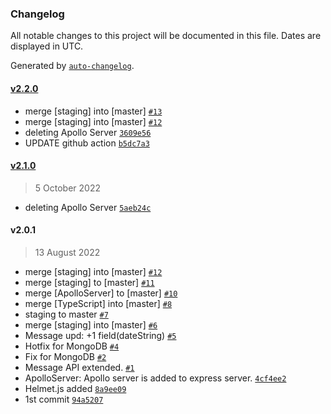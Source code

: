### Changelog

All notable changes to this project will be documented in this file. Dates are displayed in UTC.

Generated by [`auto-changelog`](https://github.com/CookPete/auto-changelog).

#### [v2.2.0](https://github.com/eXebyss/PP-Server/compare/v2.1.0...v2.2.0)

- merge [staging] into [master] [`#13`](https://github.com/eXebyss/PP-Server/pull/13)
- merge [staging] into [master] [`#12`](https://github.com/eXebyss/PP-Server/pull/12)
- deleting Apollo Server [`3609e56`](https://github.com/eXebyss/PP-Server/commit/3609e56dddd235e36a7b81de29fbe7117357d701)
- UPDATE github action [`b5dc7a3`](https://github.com/eXebyss/PP-Server/commit/b5dc7a3327f917580420e76a3b6ec03ec2d045e0)

#### [v2.1.0](https://github.com/eXebyss/PP-Server/compare/v2.0.1...v2.1.0)

> 5 October 2022

- deleting Apollo Server [`5aeb24c`](https://github.com/eXebyss/PP-Server/commit/5aeb24c486c53dc064fb0f61df5ad48e142107aa)

#### v2.0.1

> 13 August 2022

- merge [staging] into [master] [`#12`](https://github.com/eXebyss/PP-Server/pull/12)
- merge [staging] to [master] [`#11`](https://github.com/eXebyss/PP-Server/pull/11)
- merge [ApolloServer] to [master] [`#10`](https://github.com/eXebyss/PP-Server/pull/10)
- merge [TypeScript] into [master] [`#8`](https://github.com/eXebyss/PP-Server/pull/8)
- staging to master [`#7`](https://github.com/eXebyss/PP-Server/pull/7)
- merge [staging] into [master] [`#6`](https://github.com/eXebyss/PP-Server/pull/6)
- Message upd: +1 field(dateString) [`#5`](https://github.com/eXebyss/PP-Server/pull/5)
- Hotfix for MongoDB [`#4`](https://github.com/eXebyss/PP-Server/pull/4)
- Fix for MongoDB [`#2`](https://github.com/eXebyss/PP-Server/pull/2)
- Message API extended. [`#1`](https://github.com/eXebyss/PP-Server/pull/1)
- ApolloServer: Apollo server is added to express server. [`4cf4ee2`](https://github.com/eXebyss/PP-Server/commit/4cf4ee2099c27249b79a8ae7afd53afd9c84c01b)
- Helmet.js added [`8a9ee09`](https://github.com/eXebyss/PP-Server/commit/8a9ee09c2fc360de6e694a1ae22a81a509906392)
- 1st commit [`94a5207`](https://github.com/eXebyss/PP-Server/commit/94a5207ca8b4635661e0845ae09ccd3e452c64b1)
